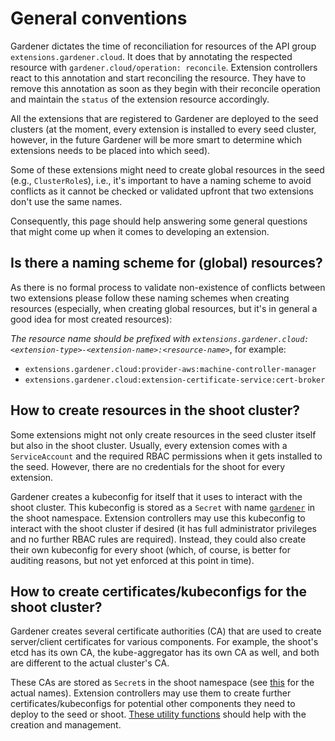# General conventions

Gardener dictates the time of reconciliation for resources of the API group `extensions.gardener.cloud`. It does that by annotating the respected resource with `gardener.cloud/operation: reconcile`. Extension controllers react to this annotation and start reconciling the resource. They have to remove this annotation as soon as they begin with their reconcile operation and maintain the `status` of the extension resource accordingly.

All the extensions that are registered to Gardener are deployed to the seed clusters (at the moment, every extension is installed to every seed cluster, however, in the future Gardener will be more smart to determine which extensions needs to be placed into which seed).

Some of these extensions might need to create global resources in the seed (e.g., `ClusterRole`s), i.e., it's important to have a naming scheme to avoid conflicts as it cannot be checked or validated upfront that two extensions don't use the same names.

Consequently, this page should help answering some general questions that might come up when it comes to developing an extension.

## Is there a naming scheme for (global) resources?

As there is no formal process to validate non-existence of conflicts between two extensions please follow these naming schemes when creating resources (especially, when creating global resources, but it's in general a good idea for most created resources):

*The resource name should be prefixed with `extensions.gardener.cloud:<extension-type>-<extension-name>:<resource-name>`*, for example:

* `extensions.gardener.cloud:provider-aws:machine-controller-manager`
* `extensions.gardener.cloud:extension-certificate-service:cert-broker`

## How to create resources in the shoot cluster?

Some extensions might not only create resources in the seed cluster itself but also in the shoot cluster. Usually, every extension comes with a `ServiceAccount` and the required RBAC permissions when it gets installed to the seed.
However, there are no credentials for the shoot for every extension.

Gardener creates a kubeconfig for itself that it uses to interact with the shoot cluster.
This kubeconfig is stored as a `Secret` with name [`gardener`](https://github.com/gardener/gardener/blob/master/pkg/apis/core/v1alpha1/types_constants.go) in the shoot namespace.
Extension controllers may use this kubeconfig to interact with the shoot cluster if desired (it has full administrator privileges and no further RBAC rules are required).
Instead, they could also create their own kubeconfig for every shoot (which, of course, is better for auditing reasons, but not yet enforced at this point in time).

## How to create certificates/kubeconfigs for the shoot cluster?

Gardener creates several certificate authorities (CA) that are used to create server/client certificates for various components.
For example, the shoot's etcd has its own CA, the kube-aggregator has its own CA as well, and both are different to the actual cluster's CA.

These CAs are stored as `Secret`s in the shoot namespace (see [this](https://github.com/gardener/gardener/blob/master/pkg/apis/core/v1alpha1/types_constants.go) for the actual names).
Extension controllers may use them to create further certificates/kubeconfigs for potential other components they need to deploy to the seed or shoot.
[These utility functions](https://github.com/gardener/gardener/tree/master/pkg/utils/secrets) should help with the creation and management.
